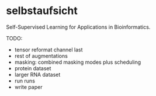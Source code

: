 # selbstaufsicht
Self-Supervised Learning for Applications in Bioinformatics.

TODO:
- tensor reformat channel last
- rest of augmentations
- masking: combined masking modes plus scheduling
- protein dataset
- larger RNA dataset
- run runs
- write paper
